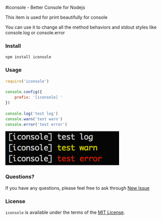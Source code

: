 #iconsole - Better Console for Nodejs

This item is used for print beautifully for console

You can use it to change all the method behaviors and stdout styles like console.log or console.error

### Install

```
npm install iconsole
```

### Usage

```javascript
require('iconsole')

console.config({
    prefix: '[iconsole] '
})

console.log('test log')
console.warn('test warn')
console.error('test error')
```
[![iconsole demo](https://raw.githubusercontent.com/crazyhoppper/iconsole/master/public/pic.png )](https://github.com/crazyhoppper/iconsole )

### Questions?

If you have any questions, please feel free to ask through [New Issue](https://github.com/crazyhoppper/iconsole/issues/new)

### License

`iconsole` is available under the terms of the [MIT License](https://github.com/crazyhoppper/iconsole/blob/master/LICENSE.md).